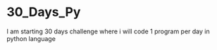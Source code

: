 # 30_Days_Py
I am starting 30 days challenge where i will code 1 program per day in python language
